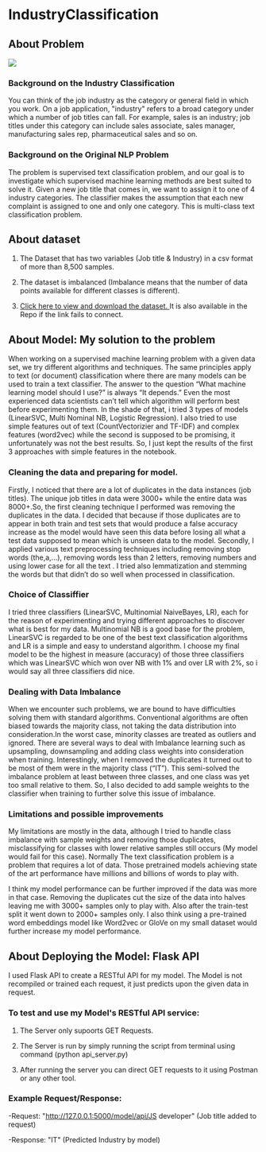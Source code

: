 # IndustryClassification

## About Problem 
![](https://miro.medium.com/max/960/0*NjOVwfcpoIYT7FxB.)

### Background on the Industry Classification
You can think of the job industry as the category or general field in which you work. On a job application, "industry" refers to a broad category under which a number of job titles can fall. For example, sales is an industry; job titles under this category can include sales associate, sales manager, manufacturing sales rep, pharmaceutical sales and so on.

### Background on the Original NLP Problem
The problem is supervised text classification problem, and our goal is to investigate which supervised machine learning methods are best suited to solve it. Given a new job title that comes in, we want to assign it to one of 4 industry categories. The classifier makes the assumption that each new complaint is assigned to one and only one category. This is multi-class text classification problem.

## About dataset
1. The Dataset that has two variables (Job title & Industry) in a csv format of more than 8,500 samples.

2. The dataset is imbalanced (Imbalance means that the number of data points available for different classes is different).

3. [Click here to view and download the dataset. ](https://drive.google.com/file/d/1W_MO19MlDDUn0qCfxEaVxGKKlKHsFFly/view)
It is also available in the Repo if the link fails to connect.

## About Model: My solution to the problem
When working on a supervised machine learning problem with a given data set, we try
different algorithms and techniques. The same principles apply to text (or document)
classification where there are many models can be used to train a text classifier. The
answer to the question “What machine learning model should I use?” is always “It
depends.” Even the most experienced data scientists can’t tell which algorithm will
perform best before experimenting them.
In the shade of that, i tried 3 types of models (LinearSVC, Multi Nominal NB, Logistic
Regression). I also tried to use simple features out of text (CountVectorizier and TF-IDF)
and complex features (word2vec) while the second is supposed to be promising, it
unfortunately was not the best results. So, I just kept the results of the first 3
approaches with simple features in the notebook.

### Cleaning the data and preparing for model.
Firstly, I noticed that there are a lot of duplicates in the data instances (job titles). The
unique job titles in data were 3000+ while the entire data was 8000+.So, the first
cleaning technique I performed was removing the duplicates in the data. I decided that
because if those duplicates are to appear in both train and test sets that would produce
a false accuracy increase as the model would have seen this data before losing all what
a test data supposed to mean which is unseen data to the model.
Secondly, I applied various text preprocessing techniques including removing stop
words (the,a,...), removing words less than 2 letters, removing numbers and  using
lower case for all the text . I tried also lemmatization and stemming the words but that
didn’t do so well when processed in classification.

### Choice of Classiffier
I tried three classifiers (LinearSVC, Multinomial NaiveBayes, LR), each for the reason of
experimenting and trying different approaches to discover what is best for my data.
Multinomial NB is a good base for the problem, LinearSVC is regarded to be one of the
best text classification algorithms and LR is a simple and easy to understand algorithm.
I choose my final model to be the highest in measure (accuracy) of those three
classifiers which was LinearSVC which won over NB with 1% and over LR with 2%, so i
would say all three classifiers did nice.

### Dealing with Data Imbalance 
When we encounter such problems, we are bound to have difficulties solving them with
standard algorithms. Conventional algorithms are often biased towards the majority
class, not taking the data distribution into consideration.In the worst case, minority
classes are treated as outliers and ignored. There are several ways to deal with
Imbalance learning such as upsampling, downsampling and adding class weights into
consideration when training.
Interestingly, when I removed the duplicates it turned out to be most of them were in
the majority class (“IT”). This semi-solved the imbalance problem at least between three
classes, and one class was yet too small relative to them. So, I also decided to add
sample weights to the classifier when training to further solve this issue of imbalance.

### Limitations and possible improvements
My limitations are mostly in the data, although I tried to handle class imbalance with
sample weights and removing those duplicates, misclassifying for classes with lower
relative samples still occurs (My model would fail for this case). Normally The text
classification problem is a problem that requires a lot of data. Those pretrained models
achieving state of the art performance have millions and billions of words to play with.

I think my model performance can be further improved if the data was more in that
case. Removing the duplicates cut the size of the data into halves leaving me with
3000+ samples only to play with. Also after the train-test split it went down to 2000+
samples only. I also think using a pre-trained word embeddings model like Word2vec or
GloVe on my small dataset would further increase my model performance.


## About Deploying the Model: Flask API 
I used Flask API to create a RESTful API for my model. The Model is not recompiled or trained each request, it just predicts upon the given data in request.

### To test and use my Model's RESTful API service:

1. The Server only supoorts GET Requests. 

2. The Server is run by simply running the script from terminal using command (python api_server.py) 

3. After running the server you can direct GET requests to it using Postman or any other tool.

### Example Request/Response:

-Request: "http://127.0.0.1:5000/model/api/JS developer"  (Job title added to request)

-Response: "IT" (Predicted Industry by model)





